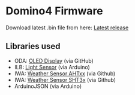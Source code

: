# Domino4 Firmware

Download latest .bin file from here: [Latest release](https://github.com/24mm2/Domino4-Firmware/releases/latest)

## Libraries used
- ODA: [OLED Display](https://github.com/ThingPulse/esp8266-oled-ssd1306) (via GitHub)
- ILB: [Light Sensor](https://github.com/levkovigor/LTR390) (via Arduino)
- IWA: [Weather Sensor AHTxx](https://github.com/enjoyneering/AHTxx) (via Github)
- IWA: [Weather Sensor SHT3x](https://github.com/wemos/WEMOS_SHT3x_Arduino_Library) (via Github)
- ArduinoJSON (via Arduino)
